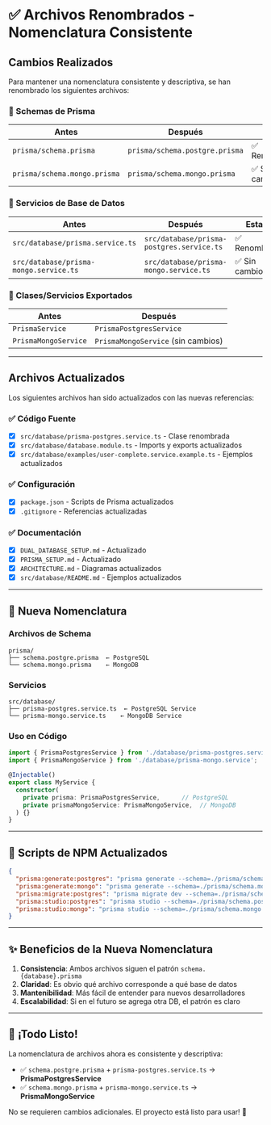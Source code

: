 # ✅ Archivos Renombrados - Nomenclatura Consistente

## Cambios Realizados

Para mantener una nomenclatura consistente y descriptiva, se han renombrado los siguientes archivos:

### 📄 Schemas de Prisma

| Antes | Después | Estado |
|-------|---------|--------|
| `prisma/schema.prisma` | `prisma/schema.postgre.prisma` | ✅ Renombrado |
| `prisma/schema.mongo.prisma` | `prisma/schema.mongo.prisma` | ✅ Sin cambios |

### 📄 Servicios de Base de Datos

| Antes | Después | Estado |
|-------|---------|--------|
| `src/database/prisma.service.ts` | `src/database/prisma-postgres.service.ts` | ✅ Renombrado |
| `src/database/prisma-mongo.service.ts` | `src/database/prisma-mongo.service.ts` | ✅ Sin cambios |

### 📄 Clases/Servicios Exportados

| Antes | Después |
|-------|---------|
| `PrismaService` | `PrismaPostgresService` |
| `PrismaMongoService` | `PrismaMongoService` (sin cambios) |

---

## Archivos Actualizados

Los siguientes archivos han sido actualizados con las nuevas referencias:

### ✅ Código Fuente
- [x] `src/database/prisma-postgres.service.ts` - Clase renombrada
- [x] `src/database/database.module.ts` - Imports y exports actualizados
- [x] `src/database/examples/user-complete.service.example.ts` - Ejemplos actualizados

### ✅ Configuración
- [x] `package.json` - Scripts de Prisma actualizados
- [x] `.gitignore` - Referencias actualizadas

### ✅ Documentación
- [x] `DUAL_DATABASE_SETUP.md` - Actualizado
- [x] `PRISMA_SETUP.md` - Actualizado
- [x] `ARCHITECTURE.md` - Diagramas actualizados
- [x] `src/database/README.md` - Ejemplos actualizados

---

## 📝 Nueva Nomenclatura

### Archivos de Schema

```
prisma/
├── schema.postgre.prisma  ← PostgreSQL
└── schema.mongo.prisma    ← MongoDB
```

### Servicios

```
src/database/
├── prisma-postgres.service.ts  ← PostgreSQL Service
└── prisma-mongo.service.ts    ← MongoDB Service
```

### Uso en Código

```typescript
import { PrismaPostgresService } from './database/prisma-postgres.service';
import { PrismaMongoService } from './database/prisma-mongo.service';

@Injectable()
export class MyService {
  constructor(
    private prisma: PrismaPostgresService,      // PostgreSQL
    private prismaMongoService: PrismaMongoService,  // MongoDB
  ) {}
}
```

---

## 🔧 Scripts de NPM Actualizados

```json
{
  "prisma:generate:postgres": "prisma generate --schema=./prisma/schema.postgre.prisma",
  "prisma:generate:mongo": "prisma generate --schema=./prisma/schema.mongo.prisma",
  "prisma:migrate:postgres": "prisma migrate dev --schema=./prisma/schema.postgre.prisma",
  "prisma:studio:postgres": "prisma studio --schema=./prisma/schema.postgre.prisma",
  "prisma:studio:mongo": "prisma studio --schema=./prisma/schema.mongo.prisma --port 5556"
}
```

---

## ✨ Beneficios de la Nueva Nomenclatura

1. **Consistencia**: Ambos archivos siguen el patrón `schema.{database}.prisma`
2. **Claridad**: Es obvio qué archivo corresponde a qué base de datos
3. **Mantenibilidad**: Más fácil de entender para nuevos desarrolladores
4. **Escalabilidad**: Si en el futuro se agrega otra DB, el patrón es claro

---

## 🚀 ¡Todo Listo!

La nomenclatura de archivos ahora es consistente y descriptiva:

- ✅ `schema.postgre.prisma` + `prisma-postgres.service.ts` → **PrismaPostgresService**
- ✅ `schema.mongo.prisma` + `prisma-mongo.service.ts` → **PrismaMongoService**

No se requieren cambios adicionales. El proyecto está listo para usar! 🎉
